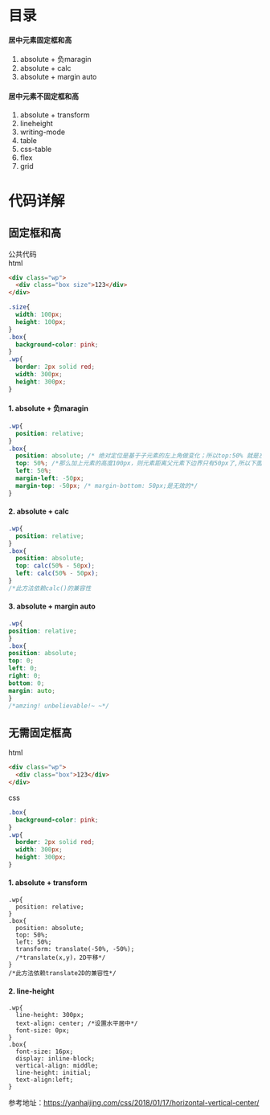 # 目录  
  #### 居中元素固定框和高  
<ol>
<li>absolute + 负maragin  
<li>absolute + calc
<li>absolute + margin auto
</ol>  

#### 居中元素不固定框和高
<ol>
<li>absolute + transform</li>
<li>lineheight</li>
<li>writing-mode</li>
<li>table</li>
<li>css-table</li>
<li>flex</li>
<li>grid</li>
</ol> 
    
 # 代码详解  
 ## 固定框和高  
公共代码  
html    
```html
<div class="wp">
  <div class="box size">123</div>
</div>
```  
```css
.size{
  width: 100px;
  height: 100px;
}
.box{
  background-color: pink;
}
.wp{
  border: 2px solid red;
  width: 300px;
  height: 300px;
}
```

#### 1. absolute + 负maragin
```css
.wp{
  position: relative;
}
.box{
  position: absolute; /* 绝对定位是基于子元素的左上角做变化；所以top:50% 就是左上角距离父元素左上角150px*/
  top: 50%; /*那么加上元素的高度100px，则元素距离父元素下边界只有50px了,所以下面margin-top向上移动50px。此处可以使用calc()直接计算出来，详情看下面一种方法*/
  left: 50%;
  margin-left: -50px; 
  margin-top: -50px; /* margin-bottom: 50px;是无效的*/
}
``` 
#### 2. absolute + calc
```css
.wp{
  position: relative;
}
.box{
  position: absolute;
  top: calc(50% - 50px);
  left: calc(50% - 50px);
}
/*此方法依赖calc()的兼容性
```
  
#### 3. absolute + margin auto  
  ```css
.wp{
  position: relative;
}
.box{
  position: absolute;
  top: 0;
  left: 0;
  right: 0;
  bottom: 0;
  margin: auto;
}
/*amzing! unbelievable!~ ~*/
```
  
## 无需固定框高  
html  
```html
<div class="wp">
  <div class="box">123</div>
</div>
```    
css
```css
.box{
  background-color: pink;
}
.wp{
  border: 2px solid red;
  width: 300px;
  height: 300px;
}
```  

#### 1. absolute + transform   
```
.wp{
  position: relative;
}
.box{
  position: absolute;
  top: 50%;
  left: 50%;
  transform: translate(-50%, -50%);
  /*translate(x,y)，2D平移*/
}
/*此方法依赖translate2D的兼容性*/
```

#### 2. line-height  
```
.wp{
  line-height: 300px;
  text-align: center; /*设置水平居中*/
  font-size: 0px;
}
.box{
  font-size: 16px;
  display: inline-block;
  vertical-align: middle;
  line-height: initial;
  text-align:left;
}
```


  


      
参考地址：https://yanhaijing.com/css/2018/01/17/horizontal-vertical-center/
